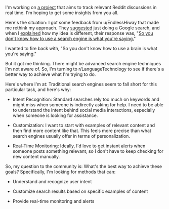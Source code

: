I'm working on [a project](https://github.com/8ta4/reddit) that aims to track relevant Reddit discussions in real time. I'm hoping to get some insights from you all.

Here's the situation: I got some feedback from u/EndlessHiway that made me rethink my approach. They [suggested](https://old.reddit.com/r/selfhosted/comments/1eutath/i_built_a_free_opensource_locally_hosted_tool_to/limwjvl/) just doing a Google search, and when I [explained](https://old.reddit.com/r/selfhosted/comments/1eutath/i_built_a_free_opensource_locally_hosted_tool_to/liohlb3/) how my idea is different, their response was, "[So you don't know how to use a search engine is what you're saying.](https://old.reddit.com/r/selfhosted/comments/1eutath/i_built_a_free_opensource_locally_hosted_tool_to/lipf2x5/)"

I wanted to fire back with, "So you don't know how to use a brain is what you're saying."

But it got me thinking. There might be advanced search engine techniques I'm not aware of. So, I'm turning to r/LanguageTechnology to see if there's a better way to achieve what I'm trying to do.

Here's where I'm at: Traditional search engines seem to fall short for this particular task, and here's why:

- Intent Recognition: Standard searches rely too much on keywords and might miss when someone is indirectly asking for help. I need to be able to understand the intent behind social media interactions, especially when someone is looking for assistance.

- Customization: I want to start with examples of relevant content and then find more content like that. This feels more precise than what search engines usually offer in terms of personalization.

- Real-Time Monitoring: Ideally, I'd love to get instant alerts when someone posts something relevant, so I don't have to keep checking for new content manually.

So, my question to the community is: What's the best way to achieve these goals? Specifically, I'm looking for methods that can:

- Understand and recognize user intent

- Customize search results based on specific examples of content

- Provide real-time monitoring and alerts
